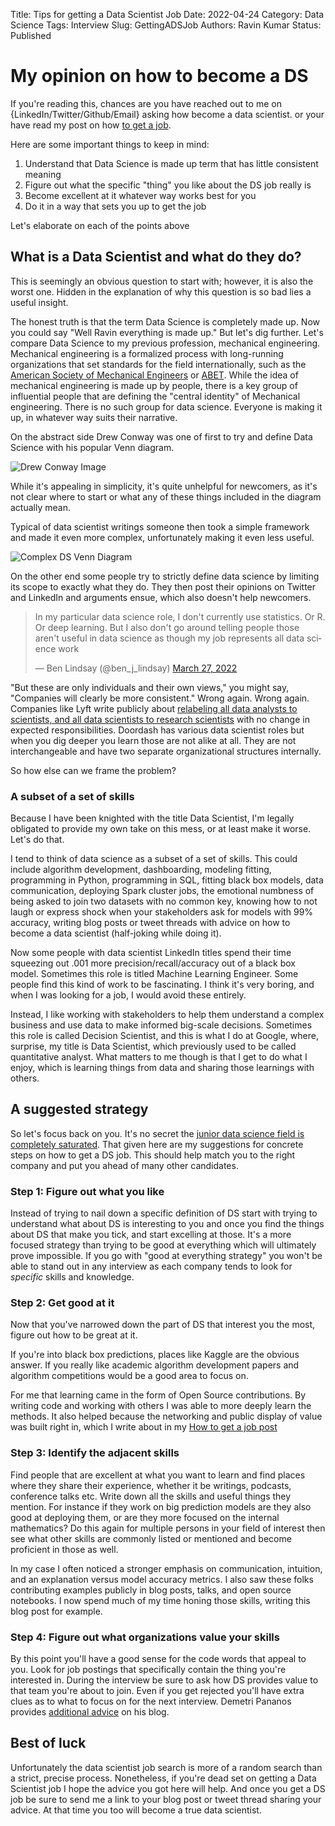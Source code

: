 Title: Tips for getting a Data Scientist Job
Date: 2022-04-24
Category: Data Science
Tags: Interview
Slug: GettingADSJob
Authors: Ravin Kumar
Status: Published

# My opinion on how to become a DS

If you're reading this, chances are you have reached out to me on {LinkedIn/Twitter/Github/Email} asking how become a data scientist. 
or your have read my post on how [to get a job]({filename}../Life/GettingAJob.md).

Here are some important things to keep in mind:

1. Understand that Data Science is made up term that has little consistent meaning
2. Figure out what the specific "thing" you like about the DS job really is
3. Become excellent at it whatever way works best for you
4. Do it in a way that sets you up to get the job

Let's elaborate on each of the points above

## What is a Data Scientist and what do they do?
This is seemingly an obvious question to start with;
however, it is also the worst one. 
Hidden in the explanation of why this question is so bad lies a useful insight.

The honest truth is that the term Data Science is completely made up.
Now you could say "Well Ravin everything is made up." 
But let's dig further.
Let's compare Data Science to my previous profession, mechanical engineering.
Mechanical engineering is a formalized process with long-running organizations that set standards for the field internationally,
such as the [American Society of Mechanical Engineers](https://en.wikipedia.org/wiki/American_Society_of_Mechanical_Engineers)
or [ABET](https://en.wikipedia.org/wiki/ABET).
While the idea of mechanical engineering is made up by people,
there is a key group of influential people that are defining the "central identity" of Mechanical engineering.
There is no such group for data science. 
Everyone is making it up, in whatever way suits their narrative.

On the abstract side Drew Conway was one of first to try and define Data Science with his popular Venn diagram.

![Drew Conway Image](https://images.squarespace-cdn.com/content/v1/5150aec6e4b0e340ec52710a/1364352051365-HZAS3CLBF7ABLE3F5OBY/Data_Science_VD.png)

While it's appealing in simplicity, it's quite unhelpful for newcomers,
as it's not clear where to start or what any of these things included in the diagram actually mean.

Typical of data scientist writings someone then took a simple framework and made it even more complex,
unfortunately making it even less useful.

![Complex DS Venn Diagram](http://georgejmount.com/wp-content/uploads/2016/04/1d115e30-ae3b-42a5-b86f-00b97797b787-original.jpeg)

On the other end some people try to strictly define data science by limiting its scope to exactly what they do.
They then post their opinions on Twitter and LinkedIn and arguments ensue,
which also doesn't help newcomers.

<blockquote class="twitter-tweet tw-align-center"><p lang="en" dir="ltr">In my particular data science role, I don&#39;t currently use statistics. Or R. Or deep learning. But I also don&#39;t go around telling people those aren&#39;t useful in data science as though my job represents all data science work</p>&mdash; Ben Lindsay (@ben_j_lindsay) <a href="https://twitter.com/ben_j_lindsay/status/1508067296115191809?ref_src=twsrc%5Etfw">March 27, 2022</a></blockquote> <script async src="https://platform.twitter.com/widgets.js" charset="utf-8"></script> 

"But these are only individuals and their own views," you might say,
"Companies will clearly be more consistent." Wrong again.
Wrong again.
Companies like Lyft write publicly about [relabeling all data analysts to scientists, and all data scientists to research scientists](https://medium.com/@chamandy/whats-in-a-name-ce42f419d16c) with no change in expected responsibilities. 
Doordash has various data scientist roles but when you dig deeper you learn those are not alike at all.
They are not interchangeable and have two separate organizational structures internally.

So how else can we frame the problem?

### A subset of a set of skills
Because I have been knighted with the title Data Scientist,
I'm legally obligated to provide my own take on this mess,
or at least make it worse.
Let's do that.

I tend to think of data science as a subset of a set of skills.
This could include algorithm development, dashboarding, modeling fitting,
programming in Python, programming in SQL, fitting black box models, data communication,
deploying Spark cluster jobs,
the emotional numbness
of being asked to join two datasets with no common key,
knowing how to not laugh or express shock when your
stakeholders ask for models with 99% accuracy,
writing blog posts or tweet threads with advice
on how to become a data scientist (half-joking while doing it).

Now some people with data scientist LinkedIn titles spend their time squeezing out .001 more
precision/recall/accuracy out of a black box model.
Sometimes this role is titled Machine Learning Engineer.
Some people find this kind of work to be fascinating.
I think it's very boring,
and when I was looking for a job, I would avoid these entirely.

Instead, I like working with stakeholders to help them understand a complex business and use data
to make informed big-scale decisions.
Sometimes this role is called Decision Scientist,
and this is what I do at Google, where, surprise,
my title is Data Scientist,
which previously used to be called quantitative analyst.
What matters to me though is that I get to do what I enjoy,
which is learning things from data and sharing those learnings with others.

## A suggested strategy
So let's focus back on you.
It's no secret the
[junior data science field is completely saturated](https://vickiboykis.com/2019/02/13/data-science-is-different-now/).
That given here are my suggestions for concrete steps on how to get a DS job.
This should help match you to the right company and 
put you ahead of many other candidates.

### Step 1: Figure out what you like
Instead of trying to nail down a specific definition of DS
start with trying to understand what about DS is interesting to you
and once you find the things about DS that make you tick,
and start excelling at those. 
It's a more focused strategy than trying to be good at everything
which will  ultimately prove impossible. 
If you go with "good at everything strategy" you won't be able to 
stand out in any interview as each company tends to look for 
*specific* skills and knowledge.

### Step 2: Get good at it
Now that you've narrowed down the part of DS that interest you the most,
figure out how to be great at it.

If you're into black box predictions, places like Kaggle are the obvious answer.
If you really like academic algorithm development papers and algorithm
competitions would be a good area to focus on.

For me that learning came in the form of Open Source contributions. 
By writing code and working with others I was able to more deeply learn the methods.
It also helped because the networking and public display
of value was built right in,
which I write about in my [How to get a job post]({filename}../Life/GettingAJob.md)

### Step 3: Identify the adjacent skills
Find people that are excellent at what you want to learn and find places where they
share their experience, whether it be writings, podcasts, conference talks etc.
Write down all the skills and useful things they mention.
For instance if they work on big prediction models are they also good at 
deploying them, or are they more focused on the internal mathematics?
Do this again for multiple persons in your field of interest
then see what other skills are commonly listed or mentioned and become proficient in those as well.

In my case I often noticed a stronger emphasis on communication, intuition,
and an explanation versus model accuracy metrics.
I also saw these folks contributing examples publicly in blog posts,
talks, and open source notebooks.
I now spend much of my time honing those skills, 
writing this blog post for example.

### Step 4: Figure out what organizations value your skills
By this point you'll have a good sense for the code words that appeal to you.
Look for job postings that specifically contain the thing you're interested in.
During the interview be sure to ask how DS provides value to that team you're about to join.
Even if you get rejected you'll have extra clues as to what to
focus on for the next interview.
Demetri Pananos provides [additional advice](https://dpananos.github.io/posts/2022/01/blog-post-36/) on his blog.

## Best of luck
Unfortunately the data scientist job search is more of a random search than
a strict, precise process.
Nonetheless, if you're dead set on getting a Data Scientist job I hope the
advice you got here will help.
And once you get a DS job be sure to send me a link to your blog post or
tweet thread sharing your advice. 
At that time you too will become a true data scientist.


<meta name="twitter:card" content="summary_large_image">
<meta name="twitter:creator" content="@canyon289">
<meta name="twitter:title" content="Tips for getting a DS job">
<meta name="twitter:description" content="Advice for a DS Job Seeker">
<meta name="twitter:image" content="https://ravinkumar.com/images/SocialMedia/twitter/DS_Job_Card.png">